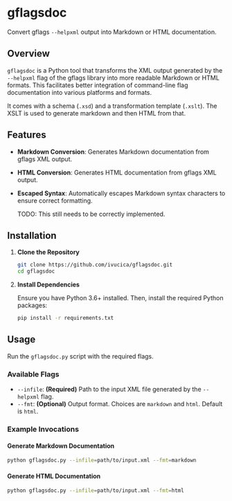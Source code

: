 # gflagsdoc

Convert gflags `--helpxml` output into Markdown or HTML documentation.

## Overview

`gflagsdoc` is a Python tool that transforms the XML output generated by the `--helpxml` flag of the gflags library into more readable Markdown or HTML formats. This facilitates better integration of command-line flag documentation into various platforms and formats.

It comes with a schema (`.xsd`) and a transformation template (`.xslt`). The XSLT is used to generate markdown and then HTML from that.

## Features

- **Markdown Conversion**: Generates Markdown documentation from gflags XML output.
- **HTML Conversion**: Generates HTML documentation from gflags XML output.
- **Escaped Syntax**: Automatically escapes Markdown syntax characters to ensure correct formatting.

    TODO: This still needs to be correctly implemented.

## Installation

1. **Clone the Repository**

   ```bash
   git clone https://github.com/ivucica/gflagsdoc.git
   cd gflagsdoc
   ```

2. **Install Dependencies**

   Ensure you have Python 3.6+ installed. Then, install the required Python packages:

   ```bash
   pip install -r requirements.txt
   ```

## Usage

Run the `gflagsdoc.py` script with the required flags.

### Available Flags

- `--infile`: **(Required)** Path to the input XML file generated by the `--helpxml` flag.
- `--fmt`: **(Optional)** Output format. Choices are `markdown` and `html`. Default is `html`.

### Example Invocations

#### Generate Markdown Documentation

```bash
python gflagsdoc.py --infile=path/to/input.xml --fmt=markdown
```

#### Generate HTML Documentation

```bash
python gflagsdoc.py --infile=path/to/input.xml --fmt=html
```
